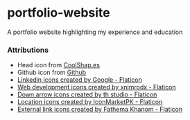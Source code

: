 # portfolio-website
 A portfolio website highlighting my experience and education

### Attributions
- Head icon from <a target="_blank" href="https://coolshap.es/">CoolShap.es</a>
- Github icon from  <a target="_blank" href="https://github.com/logos">Github</a>
- <a href="https://www.flaticon.com/free-icons/linkedin" title="linkedin icons">Linkedin icons created by Google - Flaticon</a>
- <a href="https://www.flaticon.com/free-icons/web-development" title="web development icons">Web development icons created by xnimrodx - Flaticon</a>
- <a href="https://www.flaticon.com/free-icons/down-arrow" title="down arrow icons">Down arrow icons created by th studio - Flaticon</a>
- <a href="https://www.flaticon.com/free-icons/location" title="location icons">Location icons created by IconMarketPK - Flaticon</a>
- <a href="https://www.flaticon.com/free-icons/external-link" title="external link icons">External link icons created by Fathema Khanom - Flaticon</a>